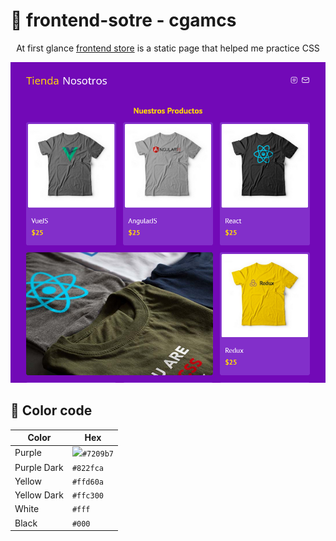 <h1>🏪 frontend-sotre - cgamcs</h1>
<p align="center">At first glance <a href="https://frontend-store-cgamcs.netlify.app/">frontend store</a> is a static page that helped me practice CSS</p>

<img src="img/website.png">

<h2>🎨 Color code</h2>

| Color    | Hex       |
| ---      | ---       |
| Purple |  <img src="img/Screenshot 2024-03-21 at 15-38-01 #7209b7 - Buscar con Google.png">`#7209b7`  |
| Purple Dark     | `#822fca` |
| Yellow |  `#ffd60a`  |
| Yellow Dark     | `#ffc300` |
| White  |  `#fff`  |
| Black  |  `#000`  |